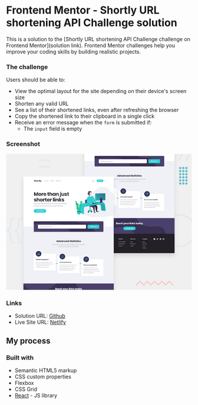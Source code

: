 # Frontend Mentor - Shortly URL shortening API Challenge solution

This is a solution to the [Shortly URL shortening API Challenge challenge on Frontend Mentor](solution link). Frontend Mentor challenges help you improve your coding skills by building realistic projects.

### The challenge

Users should be able to:

-   View the optimal layout for the site depending on their device's screen size
-   Shorten any valid URL
-   See a list of their shortened links, even after refreshing the browser
-   Copy the shortened link to their clipboard in a single click
-   Receive an error message when the `form` is submitted if:
    -   The `input` field is empty

### Screenshot

![](./design/desktop-preview.jpg)

### Links

-   Solution URL: [Github](githublink)
-   Live Site URL: [Netlify](hostlink)

## My process

### Built with

-   Semantic HTML5 markup
-   CSS custom properties
-   Flexbox
-   CSS Grid
-   [React](https://reactjs.org/) - JS library





